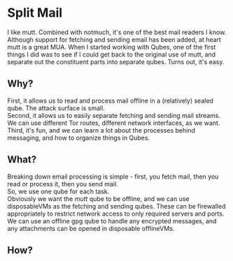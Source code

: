 # Split Mail

I like mutt.
Combined with notmuch, it's one of the best mail readers I know.
Although support for fetching and sending email has been added, at heart mutt is a great MUA.
When I started working with Qubes, one of the first things I did was to see if I could get back to the original use of mutt, and separate out the constituent parts into separate qubes.
Turns out, it's easy.

## Why?
First, it allows us to read and process mail offline in a (relatively) sealed qube.
The attack surface is small.  
Second, it allows us to easily separate fetching and sending mail streams.
We can use different Tor routes, different network interfaces, as we want.  
Third, it's fun, and we can learn a lot about the processes behind messaging, and how to organize things in Qubes.

## What?
Breaking down email processing is simple - first, you fetch mail, then you read or process it, then you send mail.  
So, we use one qube for each task.  
Obviously we want the *mutt* qube to be offline, and we can use disposableVMs as the fetching and sending qubes.
These can be firewalled appropriately to restrict network access to only required servers and ports.  
We can use an offline gpg qube to handle any encrypted messages, and any attachments can be opened in disposable offlineVMs.

## How?


